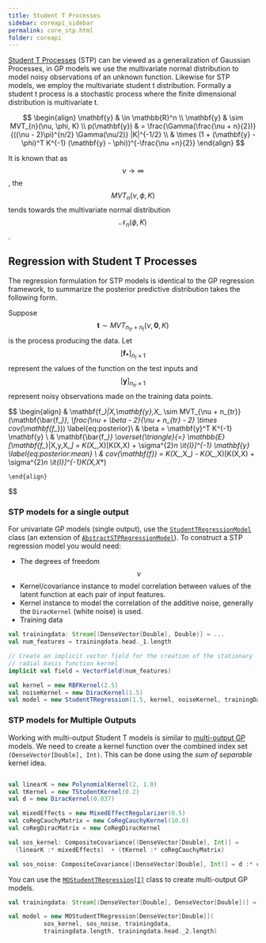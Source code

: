 ```yaml
---
title: Student T Processes
sidebar: coreapi_sidebar
permalink: core_stp.html
folder: coreapi
---
```


[Student T Processes](https://www.cs.cmu.edu/~andrewgw/tprocess.pdf) (STP) can be viewed as a generalization of Gaussian Processes, in GP models we use the multivariate normal distribution to model noisy observations of an unknown function. Likewise for STP models, we employ the multivariate student t distribution. Formally a student t process is a stochastic process where the finite dimensional distribution is multivariate t.

$$
\begin{align}
\mathbf{y} & \in \mathbb{R}^n \\
\mathbf{y} & \sim MVT_{n}(\nu, \phi, K) \\
p(\mathbf{y}) & = \frac{\Gamma(\frac{\nu + n}{2})}{((\nu - 2)\pi)^{n/2} \Gamma(\nu/2)} |K|^{-1/2} \\
& \times (1 + (\mathbf{y} - \phi)^T K^{-1} (\mathbf{y} - \phi))^{-\frac{\nu +n}{2}}
\end{align}
$$

It is known that as $$\nu \rightarrow \infty$$, the $$MVT_{n}(\nu, \phi, K)$$ tends towards the multivariate normal distribution $$\mathcal{N}_{n}(\phi, K)$$.

## Regression with Student T Processes

The regression formulation for STP models is identical to the GP regression framework, to summarize the posterior predictive distribution takes the following form.

Suppose $$\mathbf{t} \sim MVT_{n_{tr} + n_t}(\nu, \mathbf{0}, K)$$ is the process producing the data.
Let $$[\mathbf{f_*}]_{n_{t} \times 1}$$ represent the values of the function on the test inputs and $$[\mathbf{y}]_{n_{tr} \times 1}$$ represent noisy observations made on the training data points.

$$
	\begin{align}
		& \mathbf{f_*}|X,\mathbf{y},X_* \sim MVT_{\nu + n_{tr}}(\mathbf{\bar{f_*}}, \frac{\nu + \beta - 2}{\nu + n_{tr} - 2} \times cov(\mathbf{f_*}))  \label{eq:posterior}\\
    & \beta = \mathbf{y}^T K^{-1} \mathbf{y} \\
		& \mathbf{\bar{f_*}} \overset{\triangle}{=} \mathbb{E}[\mathbf{f_*}|X,y,X_*] = K(X_*,X)[K(X,X) + \sigma^{2}_n \it{I}]^{-1} \mathbf{y} \label{eq:posterior:mean} \\
		& cov(\mathbf{f_*}) = K(X_*,X_*) - K(X_*,X)[K(X,X) + \sigma^{2}_n \it{I}]^{-1}K(X,X_*)

	\end{align}
$$

### STP models for a single output

For univariate GP models (single output), use the [```StudentTRegressionModel```]({{site.baseurl}}/api_docs/dynaml-core/index.html#io.github.mandar2812.dynaml.models.stp.StudentTRegression) class (an extension of [```AbstractSTPRegressionModel```]({{site.baseurl}}/api_docs/dynaml-core/index.html#io.github.mandar2812.dynaml.models.stp.AbstractSTPRegressionModel)). To construct a STP regression model you would need:


* The degrees of freedom $$\nu$$
* Kernel/covariance instance to model correlation between values of the latent function at each pair of input features.
* Kernel instance to model the correlation of the additive noise, generally the ```DiracKernel``` (white noise) is used.
* Training data

```scala
val trainingdata: Stream[(DenseVector[Double], Double)] = ...
val num_features = trainingdata.head._1.length

// Create an implicit vector field for the creation of the stationary
// radial basis function kernel
implicit val field = VectorField(num_features)

val kernel = new RBFKernel(2.5)
val noiseKernel = new DiracKernel(1.5)
val model = new StudentTRegression(1.5, kernel, noiseKernel, trainingData)
```

### STP models for Multiple Outputs

Working with multi-output Student T models is similar to [multi-output GP]({{site.baseurl}}/core_gp.html#gp-models-for-multiple-outputs) models. We need to create a kernel function over the combined index set ```(DenseVector[Double], Int)```. This can be done using the _sum of separable_ kernel idea.

```scala

val linearK = new PolynomialKernel(2, 1.0)
val tKernel = new TStudentKernel(0.2)
val d = new DiracKernel(0.037)

val mixedEffects = new MixedEffectRegularizer(0.5)
val coRegCauchyMatrix = new CoRegCauchyKernel(10.0)
val coRegDiracMatrix = new CoRegDiracKernel

val sos_kernel: CompositeCovariance[(DenseVector[Double], Int)] =
  (linearK :* mixedEffects)  + (tKernel :* coRegCauchyMatrix)

val sos_noise: CompositeCovariance[(DenseVector[Double], Int)] = d :* coRegDiracMatrix

```

You can use the [```MOStudentTRegression[I]```]({{site.baseurl}}/api_docs/dynaml-core/index.html#io.github.mandar2812.dynaml.models.gp.MOGPRegressionModel) class to create multi-output GP models.

```scala
val trainingdata: Stream[(DenseVector[Double], DenseVector[Double])] = ...

val model = new MOStudentTRegression[DenseVector[Double]](
          sos_kernel, sos_noise, trainingdata,
          trainingdata.length, trainingdata.head._2.length)

```
